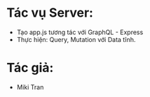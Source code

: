 # Tác vụ Server:

- Tạo app.js tương tác với GraphQL - Express
- Thực hiện: Query, Mutation với Data tĩnh.

# Tác giả:

- Miki Tran
